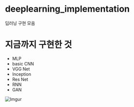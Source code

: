 # deeplearning_implementation
딥러닝 구현 모음

# 지금까지 구현한 것
- MLP
- basic CNN
- VGG Net
- Inception
- Res Net
- RNN
- GAN

![Imgur](https://i.imgur.com/WkN3cbS.png)
